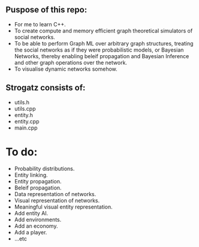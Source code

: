 ## Puspose of this repo:
- For me to learn C++.
- To create compute and memory efficient graph theoretical simulators of social networks.
- To be able to perform Graph ML over arbitrary graph structures, treating the social networks as if they were probabilistic models, or Bayesian Networks, thereby enabling beleif propagation and Bayesian Inference and other graph operations over the network.
- To visualise dynamic networks somehow.

## Strogatz consists of:
- utils.h
- utils.cpp
- entity.h
- entity.cpp
- main.cpp

# To do:
- Probability distributions.
- Entity linking.
- Entity propagation.
- Beleif propagation.
- Data representation of networks.
- Visual representation of networks.
- Meaningful visual entity representation.
- Add entity AI.
- Add environments.
- Add an economy.
- Add a player.
- ...etc
